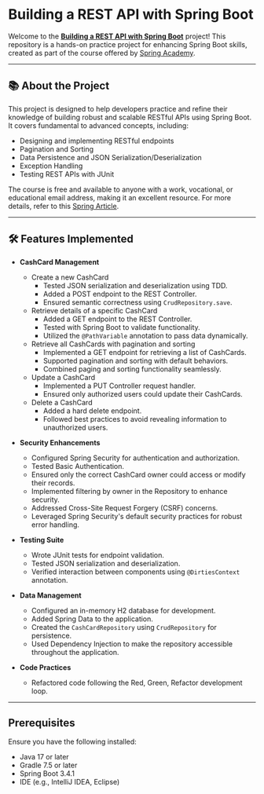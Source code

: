 # Building a REST API with Spring Boot

Welcome to the [**Building a REST API with Spring Boot**](https://spring.academy/courses/building-a-rest-api-with-spring-boot) project! This repository is a hands-on practice project for enhancing Spring Boot skills, created as part of the course offered by [Spring Academy](https://spring.academy/).

---

## 📚 About the Project

This project is designed to help developers practice and refine their knowledge of building robust and scalable RESTful APIs using Spring Boot. It covers fundamental to advanced concepts, including:

- Designing and implementing RESTful endpoints
- Pagination and Sorting
- Data Persistence and JSON Serialization/Deserialization
- Exception Handling
- Testing REST APIs with JUnit

The course is free and available to anyone with a work, vocational, or educational email address, making it an excellent resource. For more details, refer to this [Spring Article](https://spring.io/blog/2024/04/10/spring-academy-pro-content-now-free-to-access).

---

## 🛠 Features Implemented

- **CashCard Management**
  - Create a new CashCard
    - Tested JSON serialization and deserialization using TDD.
    - Added a POST endpoint to the REST Controller.
    - Ensured semantic correctness using `CrudRepository.save`.
  - Retrieve details of a specific CashCard
    - Added a GET endpoint to the REST Controller.
    - Tested with Spring Boot to validate functionality.
    - Utilized the `@PathVariable` annotation to pass data dynamically.
  - Retrieve all CashCards with pagination and sorting
    - Implemented a GET endpoint for retrieving a list of CashCards.
    - Supported pagination and sorting with default behaviors.
    - Combined paging and sorting functionality seamlessly.
  - Update a CashCard
    - Implemented a PUT Controller request handler.
    - Ensured only authorized users could update their CashCards.
  - Delete a CashCard
    - Added a hard delete endpoint.
    - Followed best practices to avoid revealing information to unauthorized users.

- **Security Enhancements**
  - Configured Spring Security for authentication and authorization.
  - Tested Basic Authentication.
  - Ensured only the correct CashCard owner could access or modify their records.
  - Implemented filtering by owner in the Repository to enhance security.
  - Addressed Cross-Site Request Forgery (CSRF) concerns.
  - Leveraged Spring Security's default security practices for robust error handling.

- **Testing Suite**
  - Wrote JUnit tests for endpoint validation.
  - Tested JSON serialization and deserialization.
  - Verified interaction between components using `@DirtiesContext` annotation.

- **Data Management**
  - Configured an in-memory H2 database for development.
  - Added Spring Data to the application.
  - Created the `CashCardRepository` using `CrudRepository` for persistence.
  - Used Dependency Injection to make the repository accessible throughout the application.

- **Code Practices**
  - Refactored code following the Red, Green, Refactor development loop.

---

## Prerequisites

Ensure you have the following installed:

- Java 17 or later
- Gradle 7.5 or later
- Spring Boot 3.4.1
- IDE (e.g., IntelliJ IDEA, Eclipse)
